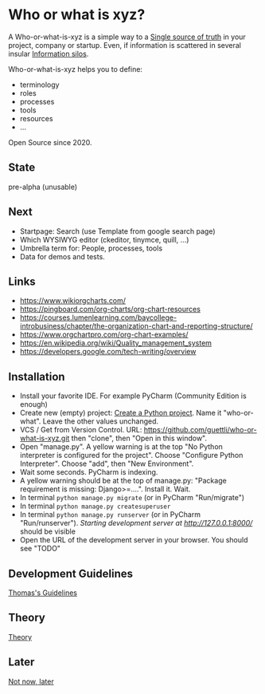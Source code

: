 # Who or what is xyz?

A Who-or-what-is-xyz is a simple way to a [Single source of truth](https://en.wikipedia.org/wiki/Single_source_of_truth)
 in your project, company or startup. Even, if information is scattered
 in several insular [Information silos](https://en.wikipedia.org/wiki/Information_silo).

Who-or-what-is-xyz helps you to define:

* terminology
* roles
* processes
* tools
* resources
* ...

Open Source since 2020.

## State
pre-alpha (unusable)

## Next
* Startpage: Search (use Template from google search page)
* Which WYSIWYG editor (ckeditor, tinymce, quill, ...)
* Umbrella term for: People, processes, tools
* Data for demos and tests.

## Links
* https://www.wikiorgcharts.com/
* https://pingboard.com/org-charts/org-chart-resources
* https://courses.lumenlearning.com/baycollege-introbusiness/chapter/the-organization-chart-and-reporting-structure/
* https://www.orgchartpro.com/org-chart-examples/
* https://en.wikipedia.org/wiki/Quality_management_system
* https://developers.google.com/tech-writing/overview

## Installation
* Install your favorite IDE. For example PyCharm (Community Edition is enough)
* Create new (empty) project: [Create a Python project](https://www.jetbrains.com/help/pycharm/creating-empty-project.html). Name it "who-or-what". Leave the other values unchanged.
* VCS / Get from Version Control. URL: https://github.com/guettli/who-or-what-is-xyz.git then "clone", then "Open in this window".
* Open "manage.py". A yellow warning is at the top "No Python interpreter is configured for the project". Choose "Configure Python Interpreter". Choose "add", then "New Environment".
* Wait some seconds. PyCharm is indexing.
* A yellow warning should be at the top of manage.py: "Package requirement is missing: Django>=....". Install it. Wait.
* In terminal `python manage.py migrate` (or in PyCharm "Run/migrate")
* In terminal `python manage.py createsuperuser`
* In terminal `python manage.py runserver` (or in PyCharm "Run/runserver"). *Starting development server at http://127.0.0.1:8000/* should be visible
* Open the URL of the development server in your browser. You should see "TODO"
 
## Development Guidelines

[Thomas's Guidelines](https://github.com/guettli/programming-guidelines)

## Theory
[Theory](THEORY.md)

## Later
[Not now, later](LATER.md)
